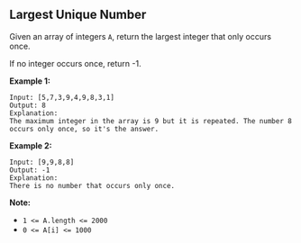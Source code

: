## Largest Unique Number
Given an array of integers `A`, return the largest integer that only occurs once.

If no integer occurs once, return -1.

**Example 1:**
```
Input: [5,7,3,9,4,9,8,3,1]
Output: 8
Explanation: 
The maximum integer in the array is 9 but it is repeated. The number 8 occurs only once, so it's the answer.
```
**Example 2:**
```
Input: [9,9,8,8]
Output: -1
Explanation: 
There is no number that occurs only once.
```

**Note:**
* `1 <= A.length <= 2000`
* `0 <= A[i] <= 1000`